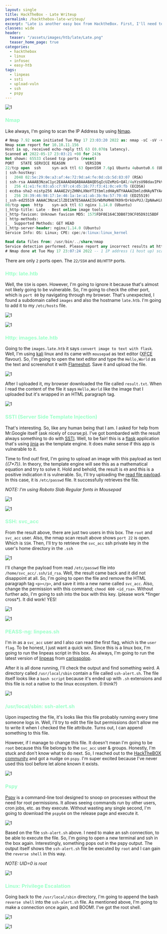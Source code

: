 ```yaml
---
layout: single
title: HackTheBox - Late Writeup
permalink: /hackthebox-late-writeup/
excerpt: "Late is another easy box from HacktheBox. First, I'll need to exploit the flask application that processing the image then convert it to text with ssti (server side template injection). In this way, I can read the ssh private key and using it to gain foothold. To gain root shell, I must append the reverse shell script into one of the files that's running upon login in ssh with root privilege."
classes: wide
header:
  teaser: "/assets/images/htb/late/Late.png"
  teaser_home_page: true  
categories:
  - hackthebox
  - linux
  - infosec
  - easy-htb
tags:
  - linpeas
  - ssti
  - upload-vuln
  - ssh
  - pspy
---
```


![1](/assets/images/htb/late/Late.png)

### <font color="#9bffc8">Nmap</font>
Like always, I'm going to scan the IP Address by using [Nmap](https://nmap.org/).

```sql
# Nmap 7.92 scan initiated Tue May 17 23:03:20 2022 as: nmap -sC -sV -vv -p- -oN nmap/late_all 10.10.11.156
Nmap scan report for 10.10.11.156
Host is up, received echo-reply ttl 63 (0.070s latency).
Scanned at 2022-05-17 23:03:21 +08 for 243s
Not shown: 65533 closed tcp ports (reset)
PORT   STATE SERVICE REASON         VERSION
22/tcp open  ssh     syn-ack ttl 63 OpenSSH 7.6p1 Ubuntu 4ubuntu0.6 (Ubuntu Linux; protocol 2.0)
| ssh-hostkey: 
|   2048 02:5e:29:0e:a3:af:4e:72:9d:a4:fe:0d:cb:5d:83:07 (RSA)
| ssh-rsa AAAAB3NzaC1yc2EAAAADAQABAAABAQDSqIcUZeMzG+QAl/4uYzsU98davIPkVzDmzTPOmMONUsYleBjGVwAyLHsZHhgsJqM9lmxXkb8hT4ZTTa1azg4JsLwX1xKa8m+RnXwJ1DibEMNAO0vzaEBMsOOhFRwm5IcoDR0gOONsYYfz18pafMpaocitjw8mURa+YeY21EpF6cKSOCjkVWa6yB+GT8mOcTZOZStRXYosrOqz5w7hG+20RY8OYwBXJ2Ags6HJz3sqsyT80FMoHeGAUmu+LUJnyrW5foozKgxXhyOPszMvqosbrcrsG3ic3yhjSYKWCJO/Oxc76WUdUAlcGxbtD9U5jL+LY2ZCOPva1+/kznK8FhQN
|   256 41:e1:fe:03:a5:c7:97:c4:d5:16:77:f3:41:0c:e9:fb (ECDSA)
| ecdsa-sha2-nistp256 AAAAE2VjZHNhLXNoYTItbmlzdHAyNTYAAAAIbmlzdHAyNTYAAABBBBMen7Mjv8J63UQbISZ3Yju+a8dgXFwVLgKeTxgRc7W+k33OZaOqWBctKs8hIbaOehzMRsU7ugP6zIvYb25Kylw=
|   256 28:39:46:98:17:1e:46:1a:1e:a1:ab:3b:9a:57:70:48 (ED25519)
|_ssh-ed25519 AAAAC3NzaC1lZDI1NTE5AAAAIIGrWbMoMH87K09rDrkUvPUJ/ZpNAwHiUB66a/FKHWrj
80/tcp open  http    syn-ack ttl 63 nginx 1.14.0 (Ubuntu)
|_http-title: Late - Best online image tools
|_http-favicon: Unknown favicon MD5: 1575FDF0E164C3DB0739CF05D9315BDF
| http-methods: 
|_  Supported Methods: GET HEAD
|_http-server-header: nginx/1.14.0 (Ubuntu)
Service Info: OS: Linux; CPE: cpe:/o:linux:linux_kernel

Read data files from: /usr/bin/../share/nmap
Service detection performed. Please report any incorrect results at https://nmap.org/submit/ .
# Nmap done at Tue May 17 23:07:24 2022 -- 1 IP address (1 host up) scanned in 243.26 seconds
```

There are only `2` ports open. The `22/SSH` and `80/HTTP` ports.

### <font color="#9bffc8">Http: late.htb</font>

Well, the `SSH` is open. However, I'm going to ignore it because that's almost not likely going to be vulnerable. So, I'm going to check the other port, which is `port 80` by navigating through my browser. That's unexpected, I found a subdomain called `images` and also the hostname `late.htb`. I'm going to add it to my `/etc/hosts` file. 

![1](/assets/images/htb/late/late-htb-main-page.png)

![1](/assets/images/htb/late/add-the-hostname-into-file.png)

### <font color="#9bffc8">Http: images.late.htb</font>

Going to the `images.late.htb` it says `convert image to text with flask`. Well, I'm using  [kali](https://www.kali.org/) linux and its came with `mousepad` as text editor ([XFCE](https://www.xfce.org/) flavour). So, I'm going to open the text editor and type the `Hello,World` as the text and screenshot it with [Flameshot](https://flameshot.org/). Save it and upload the file.

![1](/assets/images/htb/late/images-late-htb-main-page.png)

After I uploaded it, my browser downloaded the file called `result.txt`. When I read the content of the file it says `Hello,World` like the image that I uploaded but it's wrapped in an HTML paragraph tag.

![1](/assets/images/htb/late/hello-world-output-result-txt.png)

### <font color="#9bffc8">SSTI (Server Side Template Injection)</font>

That's interesting. So, like any human being that I am. I asked for help from Mr.Google itself (ask nicely of course;p). I've got bombarded with the result always something to do with [SSTI](https://owasp.org/www-project-web-security-testing-guide/v41/4-Web_Application_Security_Testing/07-Input_Validation_Testing/18-Testing_for_Server_Side_Template_Injection). Well, to be fair! this is a [flask](https://flask.palletsprojects.com/en/2.1.x/) application that's using [jinja](https://jinja.palletsprojects.com/en/3.1.x/) as the template engine. It does make sense if this app is vulnerable to it.

Time to find out! first, I'm going to upload an image with this payload as text _{\{7*7}}_. In theory, the template engine will see this as a mathematical equation and try to solve it. Hold and behold, the result is `49` and this is a positive indication it is vulnerable. So, I'll try uploading the [read file payload](https://github.com/swisskyrepo/PayloadsAllTheThings/blob/master/Server%20Side%20Template%20Injection/README.md#jinja2---read-remote-file). In this case, it is `/etc/passwd` file. It successfully retrieves the file.

_NOTE: I'm using Roboto Slab Regular fonts in Mousepad_

![1](/assets/images/htb/late/read-file-etc-password-payload-ssti.png)

![1](/assets/images/htb/late/read-file-etc-passwd.png)


### <font color="#9bffc8">SSH: svc_acc</font>

From the result above, there are just two users in this box. The `root` and `svc_acc` user. Also, the nmap scan result above shows `port 22` is open. Which is `SSH`. Then, I'll try to retrieve the `svc_acc` ssh private key in the user's home directory in the `.ssh`

![1](/assets/images/htb/late/grep-the-user-from-etc-passwd.png)

I'll change the payload from read `/etc/passwd` file into `/home/svc_acc/.ssh/id_rsa`. Well, the result came back and it did not disappoint at all. So, I'm going to open the file and remove the HTML paragraph tag `<p></p>`, and save it into a new name called `svc_acc`. Also, change the permission with this command; `chmod 600 <id_rsa>`. Without further ado, I'm going to ssh into the box with this key. (please work \*finger cross\*). It did work! YES!

![1](/assets/images/htb/late/read-ssh-file-with-ssti-payload.png)

![1](/assets/images/htb/late/ssh-in-the-box-as-svc_acc.png)

### <font color="#9bffc8">PEASS-ng: linpeas.sh</font>

I'm in as a `svc_acc` user and I also can read the first flag, which is the `user flag`. To be honest, I just want a quick win. Since this is a linux box, I'm going to run the linpeas script in this box. As always, I'm going to run the latest version of [linpeas](https://github.com/carlospolop/PEASS-ng) from [carlospolop](https://twitter.com/carlospolopm). 

After it is all done running, I'll check the output and find something weird. A directory called `/usr/local/sbin` contain a file called `ssh-alert.sh`. The file itself looks like a `bash script` because it's ended up with `.sh` extensions and this file is not a native to the linux ecosystem. (I think?)

![1](/assets/images/htb/late/linpeas-find-the-ssh-alert-file.png)

### <font color="9bffc8">/usr/local/sbin: ssh-alert.sh</font>

Upon inspecting the file, it's looks like this file probably running every time someone logs in. Well, I'll try to edit the file but permissions don't allow me to write it when I checked the file attribute. Turns out, I can append something to this file.

However, if I manage to change this file. It doesn't mean I'm going to be `root` because this file belongs to the `svc_acc` user & groups. Honestly, I'm stuck and don't know what to do next. So, I reached out to the [HackTheBOX community](https://discord.com/invite/hackthebox) and got a nudge on `pspy`. I'm super excited because I've never used this tool before let alone known it exists. 

![1](/assets/images/htb/late/ssh-alert-read-pic.png)

### <font color="#9bffc8">Pspy</font>

[Pspy](https://github.com/DominicBreuker/pspy) is a command-line tool designed to snoop on processes without the need for root permissions. It allows seeing commands run by other users, cron jobs, etc. as they execute. Without wasting any single second, I'm going to download the `pspy64` on the release page and execute it.

![1](/assets/images/htb/late/run-the-pspy.png)

Based on the file `ssh-alert.sh` above. I need to make an ssh connection, to be able to execute the file. So, I'm going to open a new terminal and ssh in the box again. Interestingly, something pops out in the pspy output. The output itself shows the `ssh-alert.sh` file be executed by `root` and I can gain the `reverse shell` in this way.

_NOTE: UID=0 is root_

![1](/assets/images/htb/late/ssh-in-the-box-once-again.png)

### <font color="9bffc8">Linux: Privilege Escalation</font>

Going back to the `/usr/local/sbin` directory, I'm going to append the bash `reverse shell` into the `ssh-alert.sh` file. As mentioned above, I'm going to make a connection once again, and BOOM!. I've got the root shell.

![1](/assets/images/htb/late/append-the-reverse-shell.png)

![1](/assets/images/htb/late/root-shell.png)

